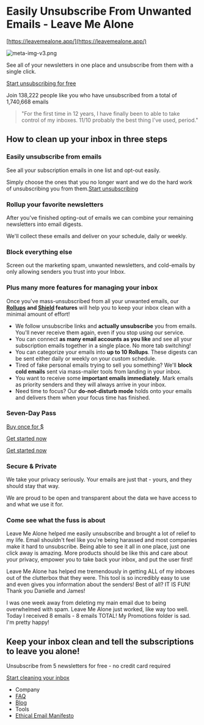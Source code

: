 # Easily Unsubscribe From Unwanted Emails - Leave Me Alone

[https://leavemealone.app/](https://leavemealone.app/)

![meta-img-v3.png](Easily%20Unsubscribe%20From%20Unwanted%20Emails%20-%20Leave%20Me%20abe9450c9c704341ba21dcf18c28b533/meta-img-v3.png)

See all of your newsletters in one place and unsubscribe from them with a single click.

[Start unsubscribing for free](https://leavemealone.app/signup?ref=cta-homepage-hero)

Join 138,222 people like you who have unsubscribed from a total of 1,740,668 emails

> "For the first time in 12 years, I have finally been to able to take control of my inboxes. 11/10 probably the best thing I've used, period."
> 

## How to clean up your inbox in three steps

### Easily unsubscribe from emails

See all your subscription emails in one list and opt-out easily.

Simply choose the ones that you no longer want and we do the hard work of unsubscribing you from them.[Start unsubscribing](https://leavemealone.app/signup)

### Rollup your favorite newsletters

After you've finished opting-out of emails we can combine your remaining newsletters into email digests.

We'll collect these emails and deliver on your schedule, daily or weekly.

### Block everything else

Screen out the marketing spam, unwanted newsletters, and cold-emails by only allowing senders you trust into your Inbox.

### Plus many more features for managing your inbox

Once you've mass-unsubscribed from all your unwanted emails, our **[Rollups](https://leavemealone.app/rollups) and [Shield](https://leavemealone.app/shield) features** will help you to keep your inbox clean with a minimal amount of effort!

- We follow unsubscribe links and **actually unsubscribe** you from emails. You'll never receive them again, even if you stop using our service.
- You can connect **as many email accounts as you like** and see all your subscription emails together in a single place. No more tab switching!
- You can categorize your emails into **up to 10 Rollups**. These digests can be sent either daily or weekly on your custom schedule.
- Tired of fake personal emails trying to sell you something? We'll **block cold emails** sent via mass-mailer tools from landing in your inbox.
- You want to receive some **important emails immediately**. Mark emails as priority senders and they will always arrive in your inbox.
- Need time to focus? Our **do-not-disturb mode** holds onto your emails and delivers them when your focus time has finished.

### Seven-Day Pass

[Buy once for $](https://leavemealone.app/signup?ref=cta-homepage-plans)

[Get started now](https://leavemealone.app/signup?ref=cta-homepage-plans)

[Get started now](https://leavemealone.app/signup?ref=cta-homepage-plans)

### Secure & Private

We take your privacy seriously. Your emails are just that - yours, and they should stay that way.

We are proud to be open and transparent about the data we have access to and what we use it for.

### Come see what the fuss is about

Leave Me Alone helped me easily unsubscribe and brought a lot of relief to my life. Email shouldn't feel like you're being harassed and most companies make it hard to unsubscribe. Being able to see it all in one place, just one click away is amazing. More products should be like this and care about your privacy, empower you to take back your inbox, and put the user first!

Leave Me Alone has helped me tremendously in getting ALL of my inboxes out of the clutterbox that they were. This tool is so incredibly easy to use and even gives you information about the senders! Best of all? IT IS FUN! Thank you Danielle and James!

I was one week away from deleting my main email due to being overwhelmed with spam. Leave Me Alone just worked, like way too well. Today I received 8 emails - 8 emails TOTAL! My Promotions folder is sad. I'm pretty happy!

## Keep your inbox clean and tell the subscriptions  to leave you alone!

Unsubscribe from 5 newsletters for free - no credit card required

[Start cleaning your inbox](https://leavemealone.app/signup?ref=cta-homepage-footer)

- Company
- [FAQ](https://leavemealone.app/faq)
- [Blog](https://blog.leavemealone.app/)
- Tools
- [Ethical Email Manifesto](https://github.com/leavemealone-app/ethical-email-manifesto)